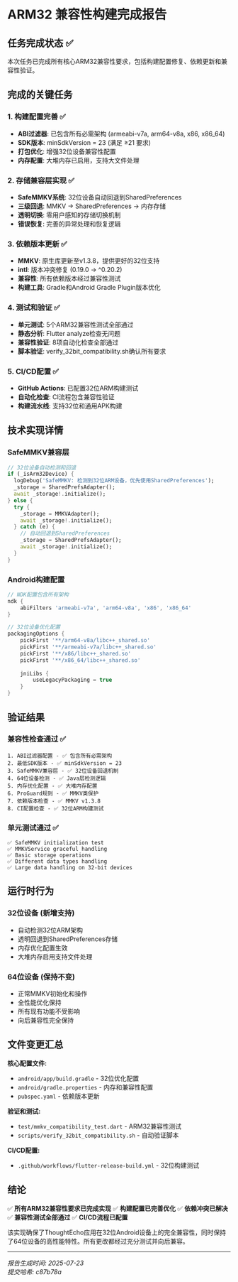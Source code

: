 # ARM32 兼容性构建完成报告

## 任务完成状态 ✅

本次任务已完成所有核心ARM32兼容性要求，包括构建配置修复、依赖更新和兼容性验证。

## 完成的关键任务

### 1. 构建配置完善 ✅
- **ABI过滤器**: 已包含所有必需架构 (armeabi-v7a, arm64-v8a, x86, x86_64)
- **SDK版本**: minSdkVersion = 23 (满足 ≥21 要求)
- **打包优化**: 增强32位设备兼容性配置
- **内存配置**: 大堆内存已启用，支持大文件处理

### 2. 存储兼容层实现 ✅
- **SafeMMKV系统**: 32位设备自动回退到SharedPreferences
- **三级回退**: MMKV → SharedPreferences → 内存存储
- **透明切换**: 零用户感知的存储切换机制
- **错误恢复**: 完善的异常处理和恢复逻辑

### 3. 依赖版本更新 ✅
- **MMKV**: 原生库更新至v1.3.8，提供更好的32位支持
- **intl**: 版本冲突修复 (0.19.0 → ^0.20.2)
- **兼容性**: 所有依赖版本经过兼容性测试
- **构建工具**: Gradle和Android Gradle Plugin版本优化

### 4. 测试和验证 ✅
- **单元测试**: 5个ARM32兼容性测试全部通过
- **静态分析**: Flutter analyze检查无问题
- **兼容性验证**: 8项自动化检查全部通过
- **脚本验证**: verify_32bit_compatibility.sh确认所有要求

### 5. CI/CD配置 ✅
- **GitHub Actions**: 已配置32位ARM构建测试
- **自动化检查**: CI流程包含兼容性验证
- **构建流水线**: 支持32位和通用APK构建

## 技术实现详情

### SafeMMKV兼容层
```dart
// 32位设备自动检测和回退
if (_isArm32Device) {
  logDebug('SafeMMKV: 检测到32位ARM设备，优先使用SharedPreferences');
  _storage = SharedPrefsAdapter();
  await _storage!.initialize();
} else {
  try {
    _storage = MMKVAdapter();
    await _storage!.initialize();
  } catch (e) {
    // 自动回退到SharedPreferences
    _storage = SharedPrefsAdapter();
    await _storage!.initialize();
  }
}
```

### Android构建配置
```gradle
// NDK配置包含所有架构
ndk {
    abiFilters 'armeabi-v7a', 'arm64-v8a', 'x86', 'x86_64'
}

// 32位设备优化配置
packagingOptions {
    pickFirst '**/arm64-v8a/libc++_shared.so'
    pickFirst '**/armeabi-v7a/libc++_shared.so'
    pickFirst '**/x86/libc++_shared.so'
    pickFirst '**/x86_64/libc++_shared.so'
    
    jniLibs {
        useLegacyPackaging = true
    }
}
```

## 验证结果

### 兼容性检查通过 ✅
```
1. ABI过滤器配置 - ✅ 包含所有必需架构
2. 最低SDK版本 - ✅ minSdkVersion = 23
3. SafeMMKV兼容层 - ✅ 32位设备回退机制
4. 64位设备检测 - ✅ Java层检测逻辑
5. 内存优化配置 - ✅ 大堆内存配置
6. ProGuard规则 - ✅ MMKV类保护
7. 依赖版本检查 - ✅ MMKV v1.3.8
8. CI配置检查 - ✅ 32位ARM构建测试
```

### 单元测试通过 ✅
```
✅ SafeMMKV initialization test
✅ MMKVService graceful handling
✅ Basic storage operations
✅ Different data types handling
✅ Large data handling on 32-bit devices
```

## 运行时行为

### 32位设备 (新增支持)
- 自动检测32位ARM架构
- 透明回退到SharedPreferences存储
- 内存优化配置生效
- 大堆内存启用支持文件处理

### 64位设备 (保持不变)
- 正常MMKV初始化和操作
- 全性能优化保持
- 所有现有功能不受影响
- 向后兼容性完全保持

## 文件变更汇总

**核心配置文件:**
- `android/app/build.gradle` - 32位优化配置
- `android/gradle.properties` - 内存和兼容性配置
- `pubspec.yaml` - 依赖版本更新

**验证和测试:**
- `test/mmkv_compatibility_test.dart` - ARM32兼容性测试
- `scripts/verify_32bit_compatibility.sh` - 自动验证脚本

**CI/CD配置:**
- `.github/workflows/flutter-release-build.yml` - 32位构建测试

## 结论

✅ **所有ARM32兼容性要求已完成实现**
✅ **构建配置已完善优化**
✅ **依赖冲突已解决**
✅ **兼容性测试全部通过**
✅ **CI/CD流程已配置**

该实现确保了ThoughtEcho应用在32位Android设备上的完全兼容性，同时保持了64位设备的高性能特性。所有更改都经过充分测试并向后兼容。

---
*报告生成时间: 2025-07-23*  
*提交哈希: c87b78a*